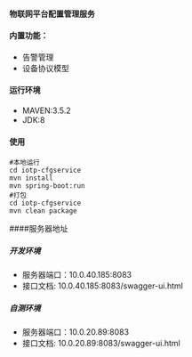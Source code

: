 #### 物联网平台配置管理服务


#### 内置功能：
* 告警管理
* 设备协议模型

#### 运行环境

* MAVEN:3.5.2
* JDK:8

#### 使用
```
#本地运行
cd iotp-cfgservice
mvn install
mvn spring-boot:run
#打包
cd iotp-cfgservice
mvn clean package

```
####服务器地址

##### 开发环境
* 服务器端口：10.0.40.185:8083
* 接口文档:  10.0.40.185:8083/swagger-ui.html

##### 自测环境
* 服务器端口：10.0.20.89:8083
* 接口文档:  10.0.20.89:8083/swagger-ui.html